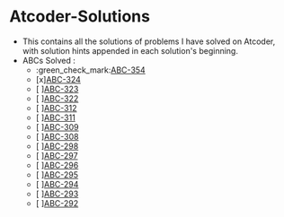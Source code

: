 # Atcoder-Solutions

* This contains all the solutions of problems I have solved on Atcoder, with solution hints appended in each solution's beginning.
* ABCs Solved :
  - :green_check_mark:[ABC-354](https://atcoder.jp/contests/abc354) 
  - [x][ABC-324](https://atcoder.jp/contests/abc324)
  - [ ][ABC-323](https://atcoder.jp/contests/abc323)
  - [ ][ABC-322](https://atcoder.jp/contests/abc322)
  - [ ][ABC-312](https://atcoder.jp/contests/abc312)
  - [ ][ABC-311](https://atcoder.jp/contests/abc311)
  - [ ][ABC-309](https://atcoder.jp/contests/abc309)
  - [ ][ABC-308](https://atcoder.jp/contests/abc308)
  - [ ][ABC-298](https://atcoder.jp/contests/abc298)
  - [ ][ABC-297](https://atcoder.jp/contests/abc297)
  - [ ][ABC-296](https://atcoder.jp/contests/abc296)
  - [ ][ABC-295](https://atcoder.jp/contests/abc295)
  - [ ][ABC-294](https://atcoder.jp/contests/abc294)
  - [ ][ABC-293](https://atcoder.jp/contests/abc293)
  - [ ][ABC-292](https://atcoder.jp/contests/abc292)
